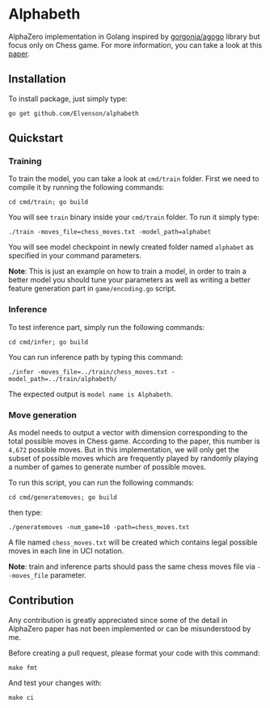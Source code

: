 # Alphabeth

AlphaZero implementation in Golang inspired by [gorgonia/agogo](https://github.com/gorgonia/agogo) library 
but focus only on Chess game. For more information, you can take a look at this [paper](https://arxiv.org/pdf/1712.01815.pdf).

## Installation
To install package, just simply type:
```shell script
go get github.com/Elvenson/alphabeth
```

## Quickstart
### Training
To train the model, you can take a look at `cmd/train` folder. First we need to compile it by running the following
commands:
```shell script
cd cmd/train; go build
```

You will see `train` binary inside your `cmd/train` folder. To run it simply type:
```shell script
./train -moves_file=chess_moves.txt -model_path=alphabet
```
You will see model checkpoint in newly created folder named `alphabet` as specified in your command parameters.

**Note**: This is just an example on how to train a model, in order to train a better model you should tune your
parameters as well as writing a better feature generation part in `game/encoding.go` script.

### Inference
To test inference part, simply run the following commands:
```shell script
cd cmd/infer; go build
```

You can run inference path by typing this command:
```shell script
./infer -moves_file=../train/chess_moves.txt -model_path=../train/alphabeth/
```
The expected output is `model name is Alphabeth`.

### Move generation
As model needs to output a vector with dimension corresponding to the total possible moves in Chess game. According to
the paper, this number is `4,672` possible moves. But in this implementation, we will only get the subset of possible moves
which are frequently played by randomly playing a number of games to generate number of possible moves.

To run this script, you can run the following commands:
```shell script
cd cmd/generatemoves; go build
```

then type:
```shell script
./generatemoves -num_game=10 -path=chess_moves.txt
```
A file named `chess_moves.txt` will be created which contains legal possible moves in each line in UCI notation.

**Note**: train and inference parts should pass the same chess moves file via `--moves_file` parameter.

## Contribution
Any contribution is greatly appreciated since some of the detail in AlphaZero paper has not been implemented 
or can be misunderstood by me.

Before creating a pull request, please format your code with this command:
```shell script
make fmt
```

And test your changes with:
```shell script
make ci
```
